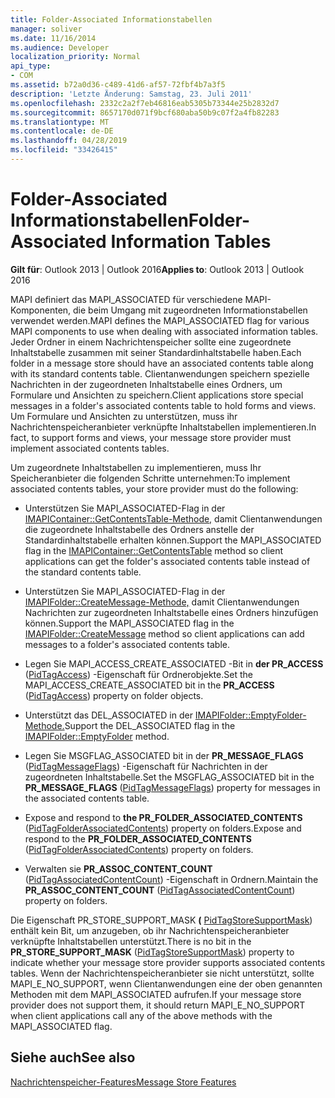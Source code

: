 ```yaml
---
title: Folder-Associated Informationstabellen
manager: soliver
ms.date: 11/16/2014
ms.audience: Developer
localization_priority: Normal
api_type:
- COM
ms.assetid: b72a0d36-c489-41d6-af57-72fbf4b7a3f5
description: 'Letzte Änderung: Samstag, 23. Juli 2011'
ms.openlocfilehash: 2332c2a2f7eb46816eab5305b73344e25b2832d7
ms.sourcegitcommit: 8657170d071f9bcf680aba50b9c07f2a4fb82283
ms.translationtype: MT
ms.contentlocale: de-DE
ms.lasthandoff: 04/28/2019
ms.locfileid: "33426415"
---
```

# <a name="folder-associated-information-tables"></a><span data-ttu-id="23ada-103">Folder-Associated Informationstabellen</span><span class="sxs-lookup"><span data-stu-id="23ada-103">Folder-Associated Information Tables</span></span>

  
  
<span data-ttu-id="23ada-104">**Gilt für**: Outlook 2013 | Outlook 2016</span><span class="sxs-lookup"><span data-stu-id="23ada-104">**Applies to**: Outlook 2013 | Outlook 2016</span></span> 
  
<span data-ttu-id="23ada-105">MAPI definiert das MAPI_ASSOCIATED für verschiedene MAPI-Komponenten, die beim Umgang mit zugeordneten Informationstabellen verwendet werden.</span><span class="sxs-lookup"><span data-stu-id="23ada-105">MAPI defines the MAPI_ASSOCIATED flag for various MAPI components to use when dealing with associated information tables.</span></span> <span data-ttu-id="23ada-106">Jeder Ordner in einem Nachrichtenspeicher sollte eine zugeordnete Inhaltstabelle zusammen mit seiner Standardinhaltstabelle haben.</span><span class="sxs-lookup"><span data-stu-id="23ada-106">Each folder in a message store should have an associated contents table along with its standard contents table.</span></span> <span data-ttu-id="23ada-107">Clientanwendungen speichern spezielle Nachrichten in der zugeordneten Inhaltstabelle eines Ordners, um Formulare und Ansichten zu speichern.</span><span class="sxs-lookup"><span data-stu-id="23ada-107">Client applications store special messages in a folder's associated contents table to hold forms and views.</span></span> <span data-ttu-id="23ada-108">Um Formulare und Ansichten zu unterstützen, muss ihr Nachrichtenspeicheranbieter verknüpfte Inhaltstabellen implementieren.</span><span class="sxs-lookup"><span data-stu-id="23ada-108">In fact, to support forms and views, your message store provider must implement associated contents tables.</span></span>
  
<span data-ttu-id="23ada-109">Um zugeordnete Inhaltstabellen zu implementieren, muss Ihr Speicheranbieter die folgenden Schritte unternehmen:</span><span class="sxs-lookup"><span data-stu-id="23ada-109">To implement associated contents tables, your store provider must do the following:</span></span>
  
- <span data-ttu-id="23ada-110">Unterstützen Sie MAPI_ASSOCIATED-Flag in der [IMAPIContainer::GetContentsTable-Methode,](imapicontainer-getcontentstable.md) damit Clientanwendungen die zugeordnete Inhaltstabelle des Ordners anstelle der Standardinhaltstabelle erhalten können.</span><span class="sxs-lookup"><span data-stu-id="23ada-110">Support the MAPI_ASSOCIATED flag in the [IMAPIContainer::GetContentsTable](imapicontainer-getcontentstable.md) method so client applications can get the folder's associated contents table instead of the standard contents table.</span></span> 
    
- <span data-ttu-id="23ada-111">Unterstützen Sie MAPI_ASSOCIATED-Flag in der [IMAPIFolder::CreateMessage-Methode,](imapifolder-createmessage.md) damit Clientanwendungen Nachrichten zur zugeordneten Inhaltstabelle eines Ordners hinzufügen können.</span><span class="sxs-lookup"><span data-stu-id="23ada-111">Support the MAPI_ASSOCIATED flag in the [IMAPIFolder::CreateMessage](imapifolder-createmessage.md) method so client applications can add messages to a folder's associated contents table.</span></span> 
    
- <span data-ttu-id="23ada-112">Legen Sie MAPI_ACCESS_CREATE_ASSOCIATED -Bit in **der PR_ACCESS** ([PidTagAccess](pidtagaccess-canonical-property.md)) -Eigenschaft für Ordnerobjekte.</span><span class="sxs-lookup"><span data-stu-id="23ada-112">Set the MAPI_ACCESS_CREATE_ASSOCIATED bit in the **PR_ACCESS** ([PidTagAccess](pidtagaccess-canonical-property.md)) property on folder objects.</span></span>
    
- <span data-ttu-id="23ada-113">Unterstützt das DEL_ASSOCIATED in der [IMAPIFolder::EmptyFolder-Methode.](imapifolder-emptyfolder.md)</span><span class="sxs-lookup"><span data-stu-id="23ada-113">Support the DEL_ASSOCIATED flag in the [IMAPIFolder::EmptyFolder](imapifolder-emptyfolder.md) method.</span></span> 
    
- <span data-ttu-id="23ada-114">Legen Sie MSGFLAG_ASSOCIATED bit in der **PR_MESSAGE_FLAGS** ([PidTagMessageFlags](pidtagmessageflags-canonical-property.md)) -Eigenschaft für Nachrichten in der zugeordneten Inhaltstabelle.</span><span class="sxs-lookup"><span data-stu-id="23ada-114">Set the MSGFLAG_ASSOCIATED bit in the **PR_MESSAGE_FLAGS** ([PidTagMessageFlags](pidtagmessageflags-canonical-property.md)) property for messages in the associated contents table.</span></span>
    
- <span data-ttu-id="23ada-115">Expose and respond to **the PR_FOLDER_ASSOCIATED_CONTENTS** ([PidTagFolderAssociatedContents](pidtagfolderassociatedcontents-canonical-property.md)) property on folders.</span><span class="sxs-lookup"><span data-stu-id="23ada-115">Expose and respond to the **PR_FOLDER_ASSOCIATED_CONTENTS** ([PidTagFolderAssociatedContents](pidtagfolderassociatedcontents-canonical-property.md)) property on folders.</span></span>
    
- <span data-ttu-id="23ada-116">Verwalten sie **PR_ASSOC_CONTENT_COUNT** ([PidTagAssociatedContentCount](pidtagassociatedcontentcount-canonical-property.md)) -Eigenschaft in Ordnern.</span><span class="sxs-lookup"><span data-stu-id="23ada-116">Maintain the **PR_ASSOC_CONTENT_COUNT** ([PidTagAssociatedContentCount](pidtagassociatedcontentcount-canonical-property.md)) property on folders.</span></span>
    
<span data-ttu-id="23ada-117">Die Eigenschaft PR_STORE_SUPPORT_MASK **(** [PidTagStoreSupportMask](pidtagstoresupportmask-canonical-property.md)) enthält kein Bit, um anzugeben, ob ihr Nachrichtenspeicheranbieter verknüpfte Inhaltstabellen unterstützt.</span><span class="sxs-lookup"><span data-stu-id="23ada-117">There is no bit in the **PR_STORE_SUPPORT_MASK** ([PidTagStoreSupportMask](pidtagstoresupportmask-canonical-property.md)) property to indicate whether your message store provider supports associated contents tables.</span></span> <span data-ttu-id="23ada-118">Wenn der Nachrichtenspeicheranbieter sie nicht unterstützt, sollte MAPI_E_NO_SUPPORT, wenn Clientanwendungen eine der oben genannten Methoden mit dem MAPI_ASSOCIATED aufrufen.</span><span class="sxs-lookup"><span data-stu-id="23ada-118">If your message store provider does not support them, it should return MAPI_E_NO_SUPPORT when client applications call any of the above methods with the MAPI_ASSOCIATED flag.</span></span>
  
## <a name="see-also"></a><span data-ttu-id="23ada-119">Siehe auch</span><span class="sxs-lookup"><span data-stu-id="23ada-119">See also</span></span>



[<span data-ttu-id="23ada-120">Nachrichtenspeicher-Features</span><span class="sxs-lookup"><span data-stu-id="23ada-120">Message Store Features</span></span>](message-store-features.md)

